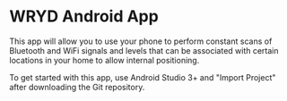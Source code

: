 # WRYD Android App

This app will allow you to use your phone to perform constant scans of Bluetooth and WiFi signals and levels that can be associated with certain locations in your home to allow internal positioning.

To get started with this app, use Android Studio 3+ and "Import Project" after downloading the Git repository.